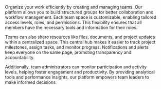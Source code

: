 Organize your work efficiently by creating and managing teams. Our platform allows you to build structured groups for better collaboration and workflow management. Each team space is customizable, enabling tailored access levels, roles, and permissions. This flexibility ensures that all members have the necessary tools and information for their roles.

Teams can also share resources like files, documents, and project updates within a centralized space. This central hub makes it easier to track project milestones, assign tasks, and monitor progress. Notifications and alerts keep everyone on the same page, promoting transparency and accountability.

Additionally, team administrators can monitor participation and activity levels, helping foster engagement and productivity. By providing analytical tools and performance insights, our platform empowers team leaders to make informed decisions.
